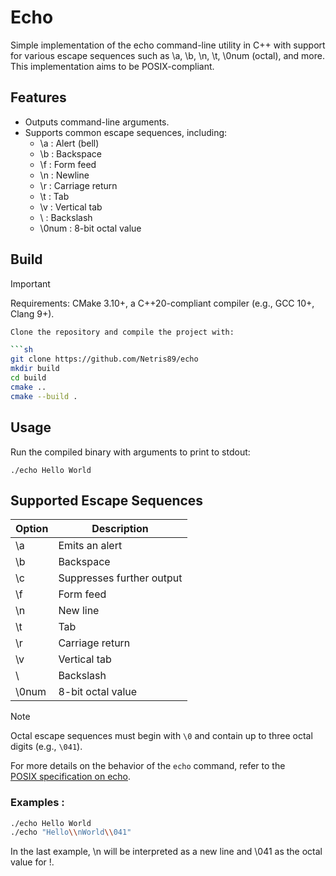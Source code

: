 # Echo


Simple implementation of the echo command-line utility in C++ with support for various escape sequences such as \a, \b, \n, \t, \0num (octal), and more. This implementation aims to be POSIX-compliant.

## Features

- Outputs command-line arguments.
- Supports common escape sequences, including:
    - \a : Alert (bell)
    - \b : Backspace
    - \f : Form feed
    - \n : Newline
    - \r : Carriage return
    - \t : Tab
    - \v : Vertical tab
    - \\ : Backslash
    - \0num : 8-bit octal value

## Build
> [!IMPORTANT]
> Requirements: CMake 3.10+, a C++20-compliant compiler (e.g., GCC 10+, Clang 9+).
```sh
Clone the repository and compile the project with:

```sh
git clone https://github.com/Netris89/echo
mkdir build
cd build
cmake ..
cmake --build .
```

## Usage

Run the compiled binary with arguments to print to stdout:
```
./echo Hello World
```

## Supported Escape Sequences

| Option | Description |
|--------|-------------|
| \a | Emits an alert  |
| \b | Backspace |
| \c | Suppresses further output  |
| \f | Form feed |
| \n | New line |
| \t | Tab |
| \r | Carriage return |
| \v | Vertical tab |
| \\ | Backslash |
| \0num | 8-bit octal value |

> [!Note]
> Octal escape sequences must begin with `\0` and contain up to three octal digits (e.g., `\041`).
>  
> For more details on the behavior of the `echo` command, refer to the  
> [POSIX specification on echo](https://pubs.opengroup.org/onlinepubs/9799919799/utilities/echo.html).

### Examples :
```sh
./echo Hello World
./echo "Hello\\nWorld\\041"
```
In the last example, \\n will be interpreted as a new line and \\041 as the octal value for !.
